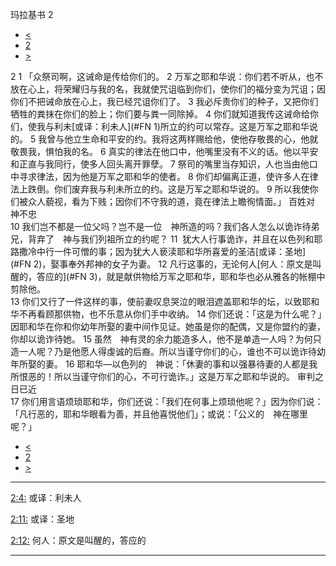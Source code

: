 ﻿





 玛拉基书 2




* [<](bible/MAL01.md)
* [2](bible/MAL.md)
* [>](bible/MAL03.md)



 
2 
1 「众祭司啊，这诫命是传给你们的。 
2 万军之耶和华说：你们若不听从，也不放在心上，将荣耀归与我的名，我就使咒诅临到你们，使你们的福分变为咒诅；因你们不把诫命放在心上，我已经咒诅你们了。 
3 我必斥责你们的种子，又把你们牺牲的粪抹在你们的脸上；你们要与粪一同除掉。 
4 你们就知道我传这诫命给你们，使我与利未[或译：利未人](#FN
1)所立的约可以常存。这是万军之耶和华说的。 
5 我曾与他立生命和平安的约。我将这两样赐给他，使他存敬畏的心，他就敬畏我，惧怕我的名。 
6 真实的律法在他口中，他嘴里没有不义的话。他以平安和正直与我同行，使多人回头离开罪孽。 
7 祭司的嘴里当存知识，人也当由他口中寻求律法，因为他是万军之耶和华的使者。 
8 你们却偏离正道，使许多人在律法上跌倒。你们废弃我与利未所立的约。这是万军之耶和华说的。 
9 所以我使你们被众人藐视，看为下贱；因你们不守我的道，竟在律法上瞻徇情面。」 百姓对　神不忠  
10 我们岂不都是一位父吗？岂不是一位　神所造的吗？我们各人怎么以诡诈待弟兄，背弃了　神与我们列祖所立的约呢？ 
11  犹大人行事诡诈，并且在以色列和耶路撒冷中行一件可憎的事；因为犹大人亵渎耶和华所喜爱的圣洁[或译：圣地](#FN
2)，娶事奉外邦神的女子为妻。 
12 凡行这事的，无论何人[何人：原文是叫醒的，答应的](#FN
3)，就是献供物给万军之耶和华，耶和华也必从雅各的帐棚中剪除他。  
13 你们又行了一件这样的事，使前妻叹息哭泣的眼泪遮盖耶和华的坛，以致耶和华不再看顾那供物，也不乐意从你们手中收纳。 
14 你们还说：「这是为什么呢？」因耶和华在你和你幼年所娶的妻中间作见证。她虽是你的配偶，又是你盟约的妻，你却以诡诈待她。 
15 虽然　神有灵的余力能造多人，他不是单造一人吗？为何只造一人呢？乃是他愿人得虔诚的后裔。所以当谨守你们的心，谁也不可以诡诈待幼年所娶的妻。 
16 耶和华—以色列的　神说：「休妻的事和以强暴待妻的人都是我所恨恶的！所以当谨守你们的心，不可行诡诈。」这是万军之耶和华说的。 审判之日已近  
17 你们用言语烦琐耶和华，你们还说：「我们在何事上烦琐他呢？」因为你们说：「凡行恶的，耶和华眼看为善，并且他喜悦他们」；或说：「公义的　神在哪里呢？」 
* [<](bible/MAL01.md)
* [2](bible/MAL.md)
* [>](bible/MAL03.md)





---


[2:4:](#V4)
或译：利未人


[2:11:](#V11)
或译：圣地


[2:12:](#V12)
何人：原文是叫醒的，答应的




---









